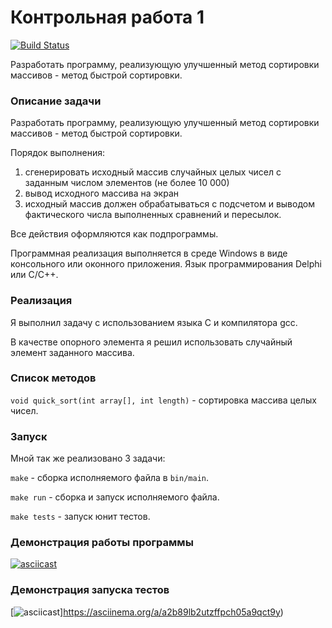# Контрольная работа 1

[![Build Status](https://travis-ci.org/llxff/qsort.svg?branch=master)](https://travis-ci.org/llxff/qsort)

Разработать программу, реализующую улучшенный метод сортировки массивов - метод быстрой сортировки.

### Описание задачи

Разработать программу, реализующую улучшенный метод сортировки массивов - метод быстрой сортировки.

Порядок выполнения:

1. сгенерировать исходный массив случайных целых чисел с заданным числом элементов (не более 10 000)
2. вывод исходного массива на экран
3. исходный массив должен обрабатываться с подсчетом и выводом фактического числа выполненных сравнений и пересылок.

Все действия оформляются как подпрограммы.

Программная реализация выполняется в среде Windows в виде консольного или оконного приложения. Язык программирования Delphi или C/C++.

### Реализация

Я выполнил задачу с использованием языка C и компилятора gcc.

В качестве опорного элемента я решил использовать случайный элемент заданного массива.

### Список методов

`void quick_sort(int array[], int length)` - сортировка массива целых чисел.

### Запуск

Мной так же реализовано 3 задачи:

`make` - сборка исполняемого файла в `bin/main`.

`make run` - сборка и запуск исполняемого файла.

`make tests` - запуск юнит тестов.

### Демонстрация работы программы

[![asciicast](https://asciinema.org/a/bre7v3qkzkzuj0u6f8toioxdo.png)](http://asciinema.org/a/bre7v3qkzkzuj0u6f8toioxdo)

### Демонстрация запуска тестов

[![asciicast](https://asciinema.org/a/a2b89lb2utzffpch05a9qct9y.png)]https://asciinema.org/a/a2b89lb2utzffpch05a9qct9y)
